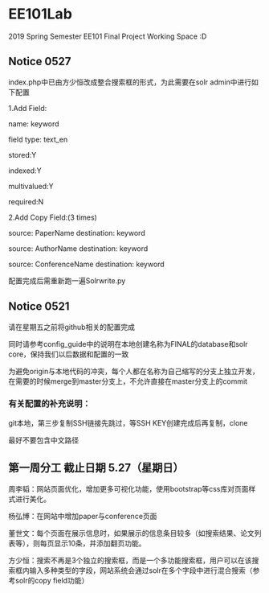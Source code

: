 # EE101Lab
2019 Spring Semester EE101 Final Project Working Space :D

## Notice 0527

index.php中已由方少恒改成整合搜索框的形式，为此需要在solr admin中进行如下配置

1.Add Field:

name: keyword

field type: text_en

stored:Y

indexed:Y

multivalued:Y

required:N

2.Add Copy Field:(3 times)

source: PaperName  destination: keyword

source: AuthorName  destination: keyword

source: ConferenceName  destination: keyword

配置完成后需重新跑一遍Solrwrite.py



## Notice 0521
请在星期五之前将github相关的配置完成

同时请参考config_guide中的说明在本地创建名称为FINAL的database和solr core，保持我们以后数据和配置的一致

为避免origin与本地代码的冲突，每个人都在名称为自己缩写的分支上独立开发，在需要的时候merge到master分支上，不允许直接在master分支上的commit


### 有关配置的补充说明：
git本地，第三步复制SSH链接先跳过，等SSH KEY创建完成后再复制，clone

最好不要包含中文路径


## 第一周分工 截止日期 5.27（星期日）

周李韬：网站页面优化，增加更多可视化功能，使用bootstrap等css库对页面样式进行美化。

杨弘博：在网站中增加paper与conference页面

董世文：每个页面在展示信息时，如果展示的信息条目较多（如搜索结果、论文列表等），则每页显示10条，并添加翻页功能。

方少恒：搜索不再是3个独立的搜索框，而是一个多功能搜索框，用户可以在该搜索框内输入多种类型的字段，网站系统会通过solr在多个字段中进行混合搜索（参考solr的copy field功能）
